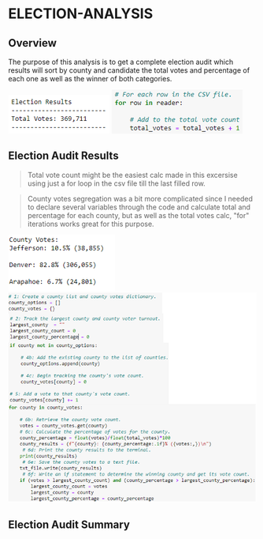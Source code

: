 # ELECTION-ANALYSIS

## Overview
The purpose of this analysis is to get a complete election audit which results will sort by county and candidate the total votes and percentage of each one as well as the winner of both categories.

![Total_votes](https://github.com/franciscomg90/ELECTION-ANALYSIS/blob/main/Resources/TOTAL%20VOTES%20Results.PNG)
![Total_code](https://github.com/franciscomg90/ELECTION-ANALYSIS/blob/main/Resources/TOTAL%20VOTES.PNG)

## Election Audit Results
>Total vote count might be the easiest calc made in this excersise using just a for loop in the csv file till the last filled row.

>County votes segregation was a bit more complicated since I needed to declare several variables through the code and calculate total  and percentage for each county, but as well as the total votes calc, "for" iterations works great for this purpose.

![results_by_county](https://github.com/franciscomg90/ELECTION-ANALYSIS/blob/main/Resources/results%20by%20county.PNG)
![code_by_county](https://github.com/franciscomg90/ELECTION-ANALYSIS/blob/main/Resources/county_code.png)

>
## Election Audit Summary
